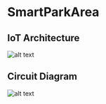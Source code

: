 # SmartParkArea






## IoT Architecture

![alt text](https://ibb.co/xYWWqgM)

## Circuit Diagram

![alt text](https://ibb.co/nmH2D1m)
